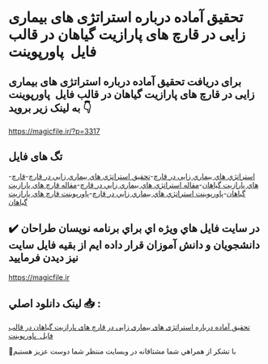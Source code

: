 # تحقیق آماده درباره استراتژی های بیماری زایی در قارچ های پارازیت گیاهان در قالب فایل  پاورپوینت

## برای دریافت تحقیق آماده درباره استراتژی های بیماری زایی در قارچ های پارازیت گیاهان در قالب فایل  پاورپوینت به لینک زیر بروید 👇

https://magicfile.ir/?p=3317

## تگ های فایل

-[استراتژي هاي بيماري زايي در قارچ](https://magicfile.ir/product/%d8%a7%d8%b3%d8%aa%d8%b1%d8%a7%d8%aa%da%98%d9%8a-%d9%87%d8%a7%d9%8a-%d8%a8%d9%8a%d9%85%d8%a7%d8%b1%d9%8a-%d8%b2%d8%a7%d9%8a%d9%8a-%d8%af%d8%b1-%d9%82%d8%a7%d8%b1%da%86-%d9%87%d8%a7%d9%8a-%d9%be%d8%a7%d8%b1%d8%a7%d8%b2%d9%8a%d8%aa-%da%af%d9%8a%d8%a7%d9%87%d8%a7%d9%86-%d9%be%d8%a7%d9%88%d8%b1%d9%be%d9%88%d9%8a%d9%86%d8%aa/)-[تحقیق استراتژي هاي بيماري زايي در قارچ](https://magicfile.ir/product/%d8%a7%d8%b3%d8%aa%d8%b1%d8%a7%d8%aa%da%98%d9%8a-%d9%87%d8%a7%d9%8a-%d8%a8%d9%8a%d9%85%d8%a7%d8%b1%d9%8a-%d8%b2%d8%a7%d9%8a%d9%8a-%d8%af%d8%b1-%d9%82%d8%a7%d8%b1%da%86-%d9%87%d8%a7%d9%8a-%d9%be%d8%a7%d8%b1%d8%a7%d8%b2%d9%8a%d8%aa-%da%af%d9%8a%d8%a7%d9%87%d8%a7%d9%86-%d9%be%d8%a7%d9%88%d8%b1%d9%be%d9%88%d9%8a%d9%86%d8%aa/)-[قارچ هاي پارازيت گياهان](https://magicfile.ir/product/%d8%a7%d8%b3%d8%aa%d8%b1%d8%a7%d8%aa%da%98%d9%8a-%d9%87%d8%a7%d9%8a-%d8%a8%d9%8a%d9%85%d8%a7%d8%b1%d9%8a-%d8%b2%d8%a7%d9%8a%d9%8a-%d8%af%d8%b1-%d9%82%d8%a7%d8%b1%da%86-%d9%87%d8%a7%d9%8a-%d9%be%d8%a7%d8%b1%d8%a7%d8%b2%d9%8a%d8%aa-%da%af%d9%8a%d8%a7%d9%87%d8%a7%d9%86-%d9%be%d8%a7%d9%88%d8%b1%d9%be%d9%88%d9%8a%d9%86%d8%aa/)-[مقاله استراتژي هاي بيماري زايي در قارچ](https://magicfile.ir/product/%d8%a7%d8%b3%d8%aa%d8%b1%d8%a7%d8%aa%da%98%d9%8a-%d9%87%d8%a7%d9%8a-%d8%a8%d9%8a%d9%85%d8%a7%d8%b1%d9%8a-%d8%b2%d8%a7%d9%8a%d9%8a-%d8%af%d8%b1-%d9%82%d8%a7%d8%b1%da%86-%d9%87%d8%a7%d9%8a-%d9%be%d8%a7%d8%b1%d8%a7%d8%b2%d9%8a%d8%aa-%da%af%d9%8a%d8%a7%d9%87%d8%a7%d9%86-%d9%be%d8%a7%d9%88%d8%b1%d9%be%d9%88%d9%8a%d9%86%d8%aa/)-[مقاله قارچ هاي پارازيت گياهان](https://magicfile.ir/product/%d8%a7%d8%b3%d8%aa%d8%b1%d8%a7%d8%aa%da%98%d9%8a-%d9%87%d8%a7%d9%8a-%d8%a8%d9%8a%d9%85%d8%a7%d8%b1%d9%8a-%d8%b2%d8%a7%d9%8a%d9%8a-%d8%af%d8%b1-%d9%82%d8%a7%d8%b1%da%86-%d9%87%d8%a7%d9%8a-%d9%be%d8%a7%d8%b1%d8%a7%d8%b2%d9%8a%d8%aa-%da%af%d9%8a%d8%a7%d9%87%d8%a7%d9%86-%d9%be%d8%a7%d9%88%d8%b1%d9%be%d9%88%d9%8a%d9%86%d8%aa/)-[پاورپوینت استراتژي هاي بيماري زايي در قارچ](https://magicfile.ir/product/%d8%a7%d8%b3%d8%aa%d8%b1%d8%a7%d8%aa%da%98%d9%8a-%d9%87%d8%a7%d9%8a-%d8%a8%d9%8a%d9%85%d8%a7%d8%b1%d9%8a-%d8%b2%d8%a7%d9%8a%d9%8a-%d8%af%d8%b1-%d9%82%d8%a7%d8%b1%da%86-%d9%87%d8%a7%d9%8a-%d9%be%d8%a7%d8%b1%d8%a7%d8%b2%d9%8a%d8%aa-%da%af%d9%8a%d8%a7%d9%87%d8%a7%d9%86-%d9%be%d8%a7%d9%88%d8%b1%d9%be%d9%88%d9%8a%d9%86%d8%aa/)-[پاورپوینت قارچ هاي پارازيت گياهان](https://magicfile.ir/product/%d8%a7%d8%b3%d8%aa%d8%b1%d8%a7%d8%aa%da%98%d9%8a-%d9%87%d8%a7%d9%8a-%d8%a8%d9%8a%d9%85%d8%a7%d8%b1%d9%8a-%d8%b2%d8%a7%d9%8a%d9%8a-%d8%af%d8%b1-%d9%82%d8%a7%d8%b1%da%86-%d9%87%d8%a7%d9%8a-%d9%be%d8%a7%d8%b1%d8%a7%d8%b2%d9%8a%d8%aa-%da%af%d9%8a%d8%a7%d9%87%d8%a7%d9%86-%d9%be%d8%a7%d9%88%d8%b1%d9%be%d9%88%d9%8a%d9%86%d8%aa/)

## ✔️ در سايت فايل هاي ويژه اي براي برنامه نويسان طراحان دانشجويان و دانش آموزان قرار داده ايم از بقيه فايل سايت نيز ديدن فرماييد

https://magicfile.ir


## لينک دانلود اصلي 📥 :

[تحقیق آماده درباره استراتژی های بیماری زایی در قارچ های پارازیت گیاهان در قالب فایل  پاورپوینت](https://magicfile.ir/product/%d8%a7%d8%b3%d8%aa%d8%b1%d8%a7%d8%aa%da%98%d9%8a-%d9%87%d8%a7%d9%8a-%d8%a8%d9%8a%d9%85%d8%a7%d8%b1%d9%8a-%d8%b2%d8%a7%d9%8a%d9%8a-%d8%af%d8%b1-%d9%82%d8%a7%d8%b1%da%86-%d9%87%d8%a7%d9%8a-%d9%be%d8%a7%d8%b1%d8%a7%d8%b2%d9%8a%d8%aa-%da%af%d9%8a%d8%a7%d9%87%d8%a7%d9%86-%d9%be%d8%a7%d9%88%d8%b1%d9%be%d9%88%d9%8a%d9%86%d8%aa/) 


🙏با تشکر از همراهي شما مشتاقانه در وبسایت منتظر شما دوست عزیز هستیم

